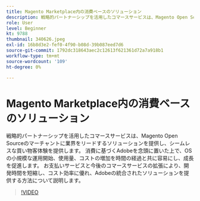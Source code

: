 ```yaml
---
title: Magento Marketplace内の消費ベースのソリューション
description: 戦略的パートナーシップを活用したコマースサービスは、Magento Open Sourceの商人に業界をリードするソリューションを提供し、シームレスな買い物客体験を提供します（説明は 60 ～ 160 文字にする必要があります）。
role: User
level: Beginner
kt: 9788
thumbnail: 340626.jpeg
exl-id: 16b8d3e2-fef0-4f90-b08d-39b087eed7d6
source-git-commit: 1792dc318643aec2c12613f621361d72a7a918b1
workflow-type: tm+mt
source-wordcount: '109'
ht-degree: 0%

---
```


# Magento Marketplace内の消費ベースのソリューション

戦略的パートナーシップを活用したコマースサービスは、Magento Open Sourceのマーチャントに業界をリードするソリューションを提供し、シームレスな買い物客体験を提供します。 消費に基づくAdobeを念頭に置いた上で、OS の小規模な運用開始、使用量、コストの増加を時間の経過と共に容易にし、成長を促進します。 お支払いサービスと今後のコマースサービスの拡張により、開発時間を短縮し、コスト効率に優れ、Adobeの統合されたソリューションを提供する方法について説明します。

>[!VIDEO](https://video.tv.adobe.com/v/340626/?quality=12&learn=on)
